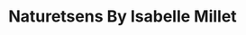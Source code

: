 ---
title: "Naturetsens By Isabelle Millet"
url: /reims/naturetsens-by-isabelle-millet/
shop: coiffeur
---